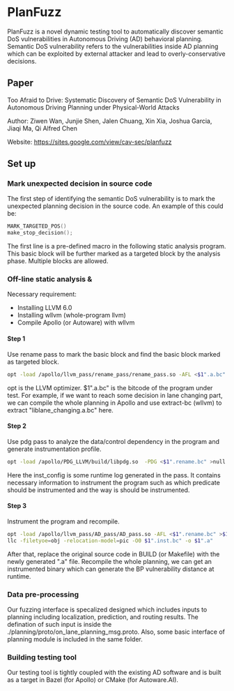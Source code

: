 # PlanFuzz

PlanFuzz is a novel dynamic testing tool to automatically discover semantic DoS vulnerabilities in Autonomous Driving (AD) behavioral planning. Semantic DoS vulnerability refers to the vulnerabilities inside AD planning which can be exploited by external attacker and lead to overly-conservative decisions.

## Paper
Too Afraid to Drive: Systematic Discovery of Semantic DoS Vulnerability in Autonomous Driving Planning under Physical-World Attacks

Author: Ziwen Wan, Junjie Shen, Jalen Chuang, Xin Xia, Joshua Garcia, Jiaqi Ma, Qi Alfred Chen

Website: https://sites.google.com/view/cav-sec/planfuzz

## Set up

### Mark unexpected decision in source code

The first step of identifying the semantic DoS vulnerability is to mark the unexpected planning decision in the source code. An example of this could be:
```C
MARK_TARGETED_POS()
make_stop_decision();
```
The first line is a pre-defined macro in the following static analysis program. This basic block will be further marked as a targeted block by the analysis phase. Multiple blocks are allowed.

### Off-line static analysis & 

Necessary requirement:
- Installing LLVM 6.0
- Installing wllvm (whole-program llvm)
- Compile Apollo (or Autoware) with wllvm

#### Step 1
Use rename pass to mark the basic block and find the basic block marked as targeted block.
```bash
opt -load /apollo/llvm_pass/rename_pass/rename_pass.so -AFL <$1".a.bc" >$1"_rename.bc"
```

opt is the LLVM optimizer. $1".a.bc" is the bitcode of the program under test. For example, if we want to reach some decision in lane changing part, we can compile the whole planning in Apollo and use extract-bc (wllvm) to extract "liblane_changing.a.bc" here.

#### Step 2
Use pdg pass to analyze the data/control dependency in the program and generate instrumentation profile.
```bash
opt -load /apollo/PDG_LLVM/build/libpdg.so  -PDG <$1".rename.bc" >null 2>inst_config
```
Here the inst_config is some runtime log generated in the pass. It contains necessary information to instrument the program such as which predicate should be instrumented and the way is should be instrumented. 

#### Step 3
Instrument the program and recompile.
```bash
opt -load /apollo/llvm_pass/AD_pass/AD_pass.so -AFL <$1".rename.bc" >$1".inst.bc"
llc -filetyoe=obj -relocation-model=pic -O0 $1".inst.bc" -o $1".a"
```
After that, replace the original source code in BUILD (or Makefile) with the newly generated ".a" file. Recompile the whole planning, we can get an instrumented binary which can generate the BP vulnerability distance at runtime. 

### Data pre-processing

Our fuzzing interface is specalized designed which includes inputs to planning including localization, prediction, and routing results. The defination of such input is inside the ./planning/proto/on_lane_planning_msg.proto. Also, some basic interface of planning module is included in the same folder.

### Building testing tool

Our testing tool is tightly coupled with the existing AD software and is built as a target in Bazel (for Apollo) or CMake (for Autoware.AI).  


